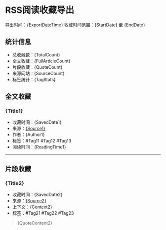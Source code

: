 # RSS阅读收藏导出
导出时间：{ExportDateTime}
收藏时间范围：{StartDate} 至 {EndDate}

## 统计信息
- 总收藏数：{TotalCount}
- 全文收藏：{FullArticleCount}
- 片段收藏：{QuoteCount}
- 来源网站：{SourceCount}
- 标签统计：{TagStats}

## 全文收藏
### {Title1}
- 收藏时间：{SavedDate1}
- 来源：[{Source1}]({Link1})
- 作者：{Author1}
- 标签：#Tag11 #Tag12 #Tag13
- 阅读时间：{ReadingTime1}

---

## 片段收藏
### {Title2}
- 收藏时间：{SavedDate2}
- 来源：[{Source2}]({Link2})
- 上下文：{Context2}
- 标签：#Tag21 #Tag22 #Tag23

> {QuoteContent2}
